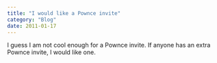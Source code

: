 ```yaml
---
title: "I would like a Pownce invite"
category: "Blog"
date: 2011-01-17
---
```



I guess I am not cool enough for a Pownce invite. If anyone has an extra Pownce invite, I would like one.